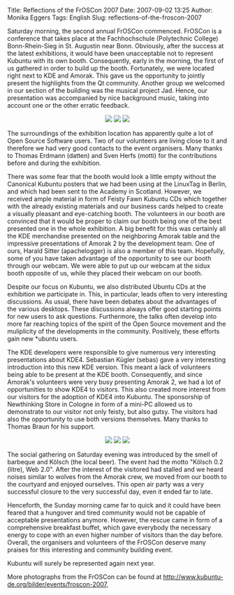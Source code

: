 Title: Reflections of the FrOSCon 2007
Date: 2007-09-02 13:25
Author: Monika Eggers
Tags: English
Slug: reflections-of-the-froscon-2007

Saturday morning, the second annual FrOSCon commenced. FrOSCon is a
conference that takes place at the Fachhochschule (Polytechnic College)
Bonn-Rhein-Sieg in St. Augustin near Bonn. Obviously, after the success
at the latest exhibitions, it would have been unacceptable not to
represent Kubuntu with its own booth. Consequently, early in the
morning, the first of us gathered in order to build up the booth.
Fortunately, we were located right next to KDE and Amorak. This gave us
the opportunity to jointly present the highlights from the Qt community.
Another group we welcomed in our section of the building was the musical
project Jad. Hence, our presentation was accompanied by nice background
music, taking into account one or the other erratic feedback.


<div align="center">

![](http://www.kubuntu-de.org/files/FrOSCon07/01.jpg.png)
![](http://www.kubuntu-de.org/files/FrOSCon07/02.jpg.png)
![](http://www.kubuntu-de.org/files/FrOSCon07/05.jpg.png)

</div>


The surroundings of the exhibition location has apparently quite a lot
of Open Source Software users. Two of our volunteers are living close to
it and therefore we had very good contacts to the event organisers. Many
thanks to Thomas Erdmann (datten) and Sven Herfs (motti) for the
contributions before and during the exhibition.


<!--break--><!--break-->

There was some fear that the booth would look a little empty without the
Canonical Kubuntu posters that we had been using at the LinuxTag in
Berlin, and which had been sent to the Academy in Scotland. However, we
received ample material in form of Feisty Fawn Kubuntu CDs which
together with the already existing materials and our business cards
helped to create a visually pleasant and eye-catching booth. The
volunteers in our booth are convinced that it would be proper to claim
our booth being one of the best presented one in the whole exhibition. A
big benefit for this was certainly all the KDE merchandise presented on
the neighboring Amorak table and the impressive presentations of Amorak
2 by the development team. One of ours, Harald Sitter (apachelogger) is
also a member of this team. Hopefully, some of you have taken advantage
of the opportunity to see our booth through our webcam. We were able to
put up our webcam at the sidux booth opposite of us, while they placed
their webcam on our booth.


Despite our focus on Kubuntu, we also distributed Ubuntu CDs at the
exhibition we participate in. This, in particular, leads often to very
interesting discussions. As usual, there have been debates about the
advantages of the various desktops. These discussions always offer good
starting points for new users to ask questions. Furthermore, the talks
often develop into more far reaching topics of the spirit of the Open
Source movement and the muliplicity of the developments in the
community. Positively, these efforts gain new \*ubuntu users.


The KDE developers were responsible to give numerous very interesting
presentations about KDE4. Sebastian Kügler (sebas) gave a very
interesting introduction into this new KDE version. This meant a lack of
volunteers being able to be present at the KDE booth. Consequently, and
since Amorak's volunteers were very busy presenting Amorak 2, we had a
lot of opportunities to show KDE4 to visitors. This also created more
interest from our visitors for the adoption of KDE4 into Kubuntu. The
sponsorship of Newthinking Store in Cologne in form of a mini-PC allowed
us to demonstrate to our visitor not only feisty, but also gutsy. The
visitors had also the opportunity to use both versions themselves. Many
thanks to Thomas Braun for his support.


<div align="center">

![](http://www.kubuntu-de.org/files/FrOSCon07/15.jpg.png)
![](http://www.kubuntu-de.org/files/FrOSCon07/25.jpg.png)
![](http://www.kubuntu-de.org/files/FrOSCon07/29.jpg.png)

</div>


The social gathering on Saturday evening was introduced by the smell of
barbeque and Kölsch (the local beer). The event had the motto "Kölsch
0.2 (litre), Web 2.0". After the interest of the visitored had stalled
and we heard noises similar to wolves from the Amorak crew, we moved
from our booth to the courtyard and enjoyed ourselves. This open air
party was a very successful closure to the very successful day, even it
ended far to late.


Henceforth, the Sunday morning came far to quick and it could have been
feared that a hungover and tired community would not be capable of
acceptable presentations anymore. However, the rescue came in form of a
comprehensive breakfast buffet, which gave everybody the necessary
energy to cope with an even higher number of visitors than the day
before. Overall, the organisers and volunteers of the FrOSCon deserve
many praises for this interesting and community building event.


Kubuntu will surely be represented again next year.


More photographs from the FrOSCon can be found at
<http://www.kubuntu-de.org/bilder/events/froscon-2007>,



